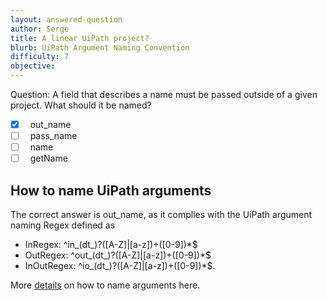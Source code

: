```yaml
---
layout: answered-question
author: Serge
title: A linear UiPath project?
blurb: UiPath Argument Naming Convention
difficulty: 7
objective: 
---
```


Question: A field that describes a name must be passed outside of a given project. What should it be named?

- [x] &nbsp;  out_name
- [ ] &nbsp;  pass_name
- [ ] &nbsp;  name
- [ ] &nbsp;  getName

## How to name UiPath arguments

The correct answer is out_name, as it complies with the UiPath argument naming Regex defined as

- InRegex: ^in_(dt_)?([A-Z]|[a-z])+([0-9])*$
- OutRegex: ^out_(dt_)?([A-Z]|[a-z])+([0-9])*$
- InOutRegex: ^io_(dt_)?([A-Z]|[a-z])+([0-9])*$.


More  [details](https://docs.uipath.com/studio/v2019/docs/st-nmg-002) on how to name arguments here.

